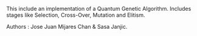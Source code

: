 This include an implementation of a Quantum Genetic Algorithm.
Includes stages like Selection, Cross-Over, Mutation and Elitism.

Authors : Jose Juan Mijares Chan & Sasa Janjic.
